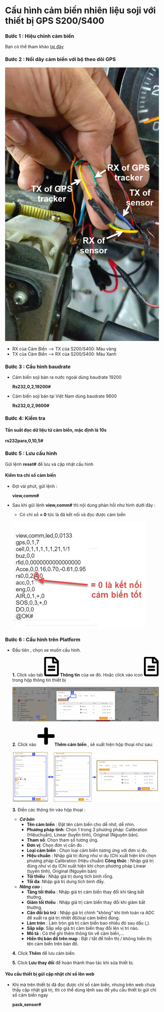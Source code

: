 # Cấu hình cảm biến nhiên liệu soji với thiết bị GPS S200/S400

### Bước 1 : Hiệu chỉnh cảm biến

Bạn có thể tham khảo [tại đây](vi/modules/web-interface/devices/calib-sensor/#calib)

### Bước 2 : Nối dây cảm biến với bộ theo dõi GPS 

<span class="icon-left4">![Manage device ](/docs/assets/images/web-interface/faq/wire-2.jpeg)

* RX của Cảm Biến --> TX của S200/S400: Màu vàng
* TX của Cảm Biến --> RX của S200/S400: Màu Xanh

### Bước 3 :  Cấu hình baudrate

- Cảm biến soji bán ra nước ngoài dùng baudrate 19200

    **Rs232,0,2,19200#**

-  Cảm biến soji bán tại Việt Nam dùng baudrate 9600

    **Rs232,0,2,9600#**

### Bước 4: Kiểm tra
    
#### Tần suất đọc dữ liệu từ cảm biến, mặc định là 10s
  
  **rs232para,0,10,5#**
### Bước 5 : Lưu cấu hình

Gửi lệnh **reset#** để lưu và cập nhật cấu hình

####  Kiểm tra chỉ số cảm biến

- Đợi vài phút, gửi lệnh :
  
  **view,comm#**

- Sau khi gửi lệnh **view,comm#** thì nội dung phản hồi như hình dưới đây :
  
  - Có chỉ số **= 0**  tức là đã kết nối và đọc được cảm biến

  <span style="display:block;text-align:left">![Manage device ](/docs/assets/images/web-interface/faq/check-connect-sensor.jpg)


### Bước 6 : Cấu hình trên Platform

- Đầu tiên , chọn xe muốn cấu hình.
  
  **1.** Click vào tab <span class="icon-left svg-filter-info">![Ok](/docs/assets/images/web-interface/icon/SVG/file-alt.svg)  **Thông tin** của xe đó. Hoặc click vào icon <span class="icon-left svg-filter-info">![Ok](/docs/assets/images/web-interface/icon/SVG/file-alt.svg)  trong hộp thông tin thiết bị
    
    <span style="display:block;text-align:left">![Manage device ](/docs/assets/images/web-interface/faq/add-sensor.jpg)
  
  **2.** Click vào  <span class="icon-left svg-filter-tick">![Ok](/docs/assets/images/web-interface/icon/SVG/plus.svg)**Thêm cảm biến** , sẽ xuất hiện hộp thoại như sau:  

    <span style="display:block;text-align:left">![Manage device ](/docs/assets/images/web-interface/faq/add-sensor-2.jpg)

  **3.** Điền các thông tin vào hộp thoại :

  - ***Cơ bản*** 
    - **Tên cảm biến** : Đặt tên cảm biến cho dễ nhớ, dễ nhìn. 
    - **Phương pháp tính**: Chọn 1 trong 3 phương pháp:  Calibration (Hiệuchuẩn), Linear (tuyến tính), Original (Nguyên bản). 
    - **Tham số**: Chọn tham số tương ứng.
    - **Đơn vị**: Chọn đơn vị cần đo .
    - **Loại cảm biến** : Chọn loại cảm biến tương ứng với đơn vị đo. 
    - **Hiệu chuẩn**  : Nhập giá trị đúng như ví dụ (Chỉ xuất hiện khi chọn phương pháp  Calibration (Hiệu chuẩn)
    **Công thức** : Nhập giá trị đúng như ví dụ (Chỉ xuất hiện khi chọn phương pháp  Linear (tuyến tính), Original (Nguyên bản)
    - **Tối thiểu**  : Nhập giá trị dung tích bình rỗng.
    - **Tối đa**: Nhập giá trị dung tích bình đầy.
  -  ***Nâng cao*** : 
     -  **Tăng tối thiểu** : Nhập giá trị cảm biến thay đổi khi tăng bất thường.
     -  **Giảm tối thiểu** : Nhập giá trị cảm biến thay đổi khi giảm bất thường.
     -  **Cân đối bù trừ** : Nhập giá trị chỉnh "không" khi tính toán ra ADC để xuất ra giá trị nhiệt độ(loại cảm biến) đúng.
     - **Làm tròn** : Làm tròn giá trị cảm biến bao nhiêu đó sau dấu (,).
     - **Sắp xếp**: Sắp xếp giá trị cảm biến thay đổi lên vị trí nào. 
     - **Mô tả** : Có thể ghi thêm thông tin về cảm biến,...
     - **Hiển thị bản đồ trên map** : Bật / tắt để hiển thị / không hiển thị tên cảm biến trên bản đồ. 

  **4.** Click **Thêm** để lưu cảm biến. 
  
  **5.** Click **Lưu thay đổi** để hoàn thành thao tác khi sửa thiết bị.

#### Yêu cầu thiết bị gửi cập nhật chỉ số lên web

- Khi mà trên thiết bị đã đọc được chỉ số cảm biến, nhưng trên web chưa thấy cập nhật giá trị, thì có thể dùng lệnh sau để yêu cầu thiết bị gửi chỉ số cảm biến ngay

  **pack,sensor#**

